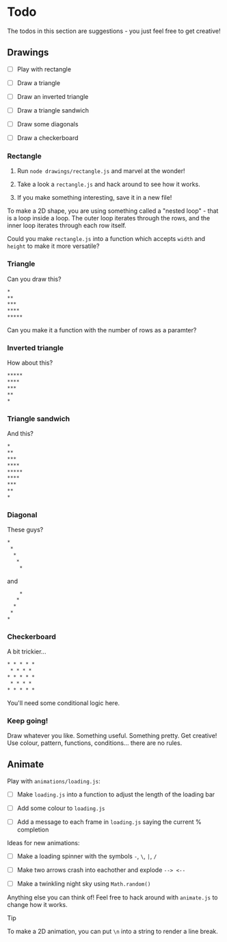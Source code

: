# Todo

The todos in this section are suggestions - you just feel free to get creative!

## Drawings

- [ ] Play with rectangle

- [ ] Draw a triangle

- [ ] Draw an inverted triangle

- [ ] Draw a triangle sandwich

- [ ] Draw some diagonals

- [ ] Draw a checkerboard

### Rectangle

1. Run `node drawings/rectangle.js` and marvel at the wonder!

1. Take a look a `rectangle.js` and hack around to see how it works.

1. If you make something interesting, save it in a new file!

To make a 2D shape, you are using something called a "nested loop" - that is a
loop inside a loop. The outer loop iterates through the rows, and the inner loop
iterates through each row itself.

Could you make `rectangle.js` into a function which accepts `width` and `height`
to make it more versatile?

### Triangle

Can you draw this?

```txt
*
**
***
****
*****
```

Can you make it a function with the number of rows as a paramter?

### Inverted triangle

How about this?

```txt
*****
****
***
**
*
```

### Triangle sandwich

And this?

```txt
*
**
***
****
*****
****
***
**
*
```

### Diagonal

These guys?

```txt
*
 *
  *
   *
    *
```

and

```txt
    *
   *
  *
 *
*
```

### Checkerboard

A bit trickier...

```txt
* * * * *
 * * * *
* * * * *
 * * * *
* * * * *
```

You'll need some conditional logic here.

### Keep going!

Draw whatever you like. Something useful. Something pretty. Get creative! Use
colour, pattern, functions, conditions... there are no rules.

## Animate

Play with `animations/loading.js`:

- [ ] Make `loading.js` into a function to adjust the length of the loading bar

- [ ] Add some colour to `loading.js`

- [ ] Add a message to each frame in `loading.js` saying the current %
      completion

Ideas for new animations:

- [ ] Make a loading spinner with the symbols `-`, `\`, `|`, `/`

- [ ] Make two arrows crash into eachother and explode `--> <--`

- [ ] Make a twinkling night sky using `Math.random()`

Anything else you can think of! Feel free to hack around with `animate.js` to
change how it works.

> [!TIP]
>
> To make a 2D animation, you can put `\n` into a string to render a line break.
